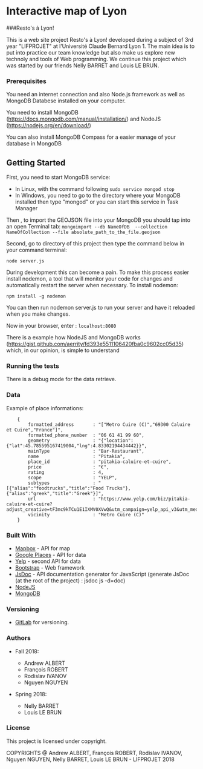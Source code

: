 ﻿# Interactive map of Lyon

###Resto's à Lyon!

This is a web site project Resto's à Lyon! developed during a subject of 3rd year "LIFPROJET"  at l’Université Claude Bernard Lyon 1.  The main idea is to put into practice our team knowledge but also make us explore new technoly and tools of Web programming. We continue this project which was started by our friends Nelly BARRET and Louis LE BRUN.

### Prerequisites

You need an internet connection and also Node.js framework as well as MongoDB Databese installed on your computer.

You need to install MongoDB (https://docs.mongodb.com/manual/installation/) and NodeJS (https://nodejs.org/en/download/)

You can also install MongoDB Compass for a easier manage of your database in MongoDB

## Getting Started

First, you need to start MongoDB service:
   * In Linux, with the command following `sudo service mongod stop`
   * In Windows, you need to go to the directory where your MongoDB installed then type "mongod" or you can start this service in Task Manager

Then , to import the GEOJSON file into your MongoDB you should tap into an open Terminal tab:
`mongoimport --db NameOfDB  --collection NameOfCollection --file absolute_path_to_the_file.geojson`

Second, go to directory of this project then type the command below in your command terminal:
   
   `node server.js`
   
During development this can become a pain. To make this process easier install nodemon, a tool that will monitor your code for changes and automatically restart the server when necessary. To install nodemon:

  `npm install -g nodemon`
  
You can then run nodemon server.js to run your server and have it reloaded when you make changes. 

Now in your browser, enter :
   `localhost:8080`
   
There is a example how NodeJS and MongoDB works (https://gist.github.com/aerrity/fd393e5511106420fba0c9602cc05d35) which, in our opinion, is simple to understand

### Running the tests

There is a debug mode for the data retrieve.

### Data
Example of place informations:
```
    {
        formatted_address       : "["Metro Cuire (C)","69300 Caluire et Cuire","France"]",
        formatted_phone_number  : "06 61 41 99 60",
        geometry                : "{"location":{"lat":45.785595167419004,"lng":4.83302194434442}}",
        mainType                : "Bar-Restaurant",
        name                    : "Pitakia",
        place_id                : "pitakia-caluire-et-cuire",
        price                   : "€",
        rating                  : 4,
        scope                   : "YELP",
        subtypes                : "[{"alias":"foodtrucks","title":"Food Trucks"},{"alias":"greek","title":"Greek"}]",
        url                     : "https://www.yelp.com/biz/pitakia-caluire-et-cuire?adjust_creative=tF3mc9kTCu1E1IXMV0XVwQ&utm_campaign=yelp_api_v3&utm_medium=api_v3_business_search&utm_source=tF3mc9kTCu1E1IXMV0XVwQ",
        vicinity                : "Metro Cuire (C)"
    }
```
### Built With

* [Mapbox](https://www.mapbox.com/) - API for map
* [Google Places](https://developers.google.com/places/) - API for data
* [Yelp](https://www.yelp.com/) - second API for data
* [Bootstrap](https://getbootstrap.com/) - Web framework
* [JsDoc](http://usejsdoc.org/) - API documentation generator for JavaScript (generate JsDoc (at the root of the project) : jsdoc js -d=doc)
* [NodeJS](http://https://nodejs.org/en) 
* [MongoDB](https://www.mongodb.com/fr) 


### Versioning

* [GitLab](https://about.gitlab.com/) for versioning.  

### Authors
- Fall 2018:
  * Andrew ALBERT
  * François ROBERT
  * Rodislav IVANOV
  * Nguyen NGUYEN
  
- Spring 2018:
  * Nelly BARRET
  * Louis LE BRUN

### License

This project is licensed under copyright.

COPYRIGHTS @ Andrew ALBERT, François ROBERT, Rodislav IVANOV, Nguyen NGUYEN, Nelly BARRET, Louis LE BRUN - LIFPROJET 2018
